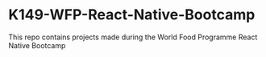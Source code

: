 # K149-WFP-React-Native-Bootcamp
This repo contains projects made during the World Food Programme React Native Bootcamp 
